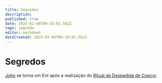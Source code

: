 ```yaml
---
title: Segredos
description: 
published: true
date: 2025-02-04T00:10:01.562Z
tags: segredo
editor: markdown
dateCreated: 2025-02-04T00:10:01.562Z
---
```


# Segredos
[John](/individuos/personagens-de-jogadores/john) se torna um Ent após a realização do [Ritual de Despedida de Coecyr](/divindades/panteao-das-treze-estrelas/coecyr#ritual-de-despedida-de-coecyr).